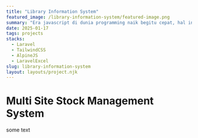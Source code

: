 ```yaml
---
title: "Library Information System"
featured_image: /library-information-system/featured-image.png
summary: "Era javascript di dunia programming naik begitu cepat, hal ini ditandai dengan munculnya berbagai produk yang menjadikan javascript sebagai…"
date: 2025-01-17
tags: projects
stacks:
  - Laravel
  - TailwindCSS
  - AlpineJS
  - LaravelExcel
slug: library-information-system
layout: layouts/project.njk
---
```


# Multi Site Stock Management System

some text
